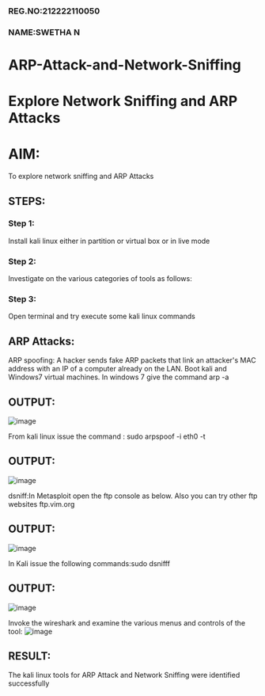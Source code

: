 ### REG.NO:212222110050
### NAME:SWETHA N
# ARP-Attack-and-Network-Sniffing
# Explore Network Sniffing and ARP Attacks

# AIM:

To explore network sniffing and ARP Attacks

## STEPS:

### Step 1:
Install kali linux either in partition or virtual box or in live mode

### Step 2:

Investigate on the various categories of tools as follows:

### Step 3:
Open terminal and try execute some kali linux commands

## ARP Attacks:  
ARP spoofing: A hacker sends fake ARP packets that link an attacker's MAC address with an IP of a computer already on the LAN. 
Boot kali and Windows7 virtual machines.
In windows 7 give the command arp -a
## OUTPUT:
![image](https://github.com/user-attachments/assets/a8ae50cc-6534-4d16-97a1-b3cec8fa7adf)

From kali linux issue the command : sudo arpspoof -i eth0 -t
## OUTPUT:
![image](https://github.com/user-attachments/assets/07d72b2d-3701-4784-a048-747b5dc0736f)

 dsniff:In Metasploit open the ftp console as below. Also you can try other ftp websites ftp.vim.org

## OUTPUT:
![image](https://github.com/user-attachments/assets/ebc17a33-534d-4321-bff2-b6bec9054cde)

In Kali issue the following commands:sudo dsnifff
## OUTPUT:
![image](https://github.com/user-attachments/assets/76eaa89c-e1ac-474b-882d-5105d4ab96bc)

Invoke the wireshark and examine the various menus  and controls of the tool:
![image](https://github.com/user-attachments/assets/7fda6261-d6d4-4585-8fc4-8286e90215f4)

## RESULT:
The kali linux tools for ARP Attack and Network Sniffing were identified successfully
